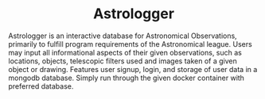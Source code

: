 <h1 align="center"> Astrologger</h1>

Astrologger is an interactive database for Astronomical Observations, primarily to fulfill program requirements of the Astronomical league. 
Users may input all informational aspects of their given observations, such as locations, objects, telescopic filters used and images taken of a given object or drawing. 
Features user signup, login, and storage of user data in a mongodb database. 
Simply run through the given docker container with preferred database. 
